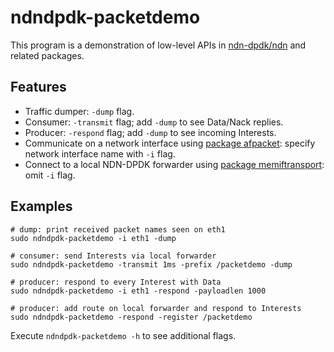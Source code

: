 # ndndpdk-packetdemo

This program is a demonstration of low-level APIs in [ndn-dpdk/ndn](../../ndn) and related packages.

## Features

* Traffic dumper: `-dump` flag.
* Consumer: `-transmit` flag; add `-dump` to see Data/Nack replies.
* Producer: `-respond` flag; add `-dump` to see incoming Interests.
* Communicate on a network interface using [package afpacket](../../ndn/packettransport/afpacket): specify network interface name with `-i` flag.
* Connect to a local NDN-DPDK forwarder using [package memiftransport](../../ndn/memiftransport): omit `-i` flag.

## Examples

```
# dump: print received packet names seen on eth1
sudo ndndpdk-packetdemo -i eth1 -dump

# consumer: send Interests via local forwarder
sudo ndndpdk-packetdemo -transmit 1ms -prefix /packetdemo -dump

# producer: respond to every Interest with Data
sudo ndndpdk-packetdemo -i eth1 -respond -payloadlen 1000

# producer: add route on local forwarder and respond to Interests
sudo ndndpdk-packetdemo -respond -register /packetdemo
```

Execute `ndndpdk-packetdemo -h` to see additional flags.
